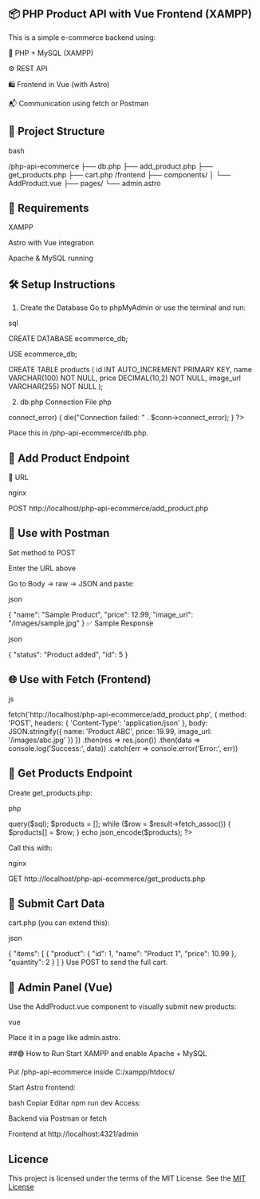 ## 📦 PHP Product API with Vue Frontend (XAMPP)
This is a simple e-commerce backend using:

🐘 PHP + MySQL (XAMPP)

⚙️ REST API

🛍️ Frontend in Vue (with Astro)

📬 Communication using fetch or Postman

## 📁 Project Structure
bash

/php-api-ecommerce
  ├── db.php
  ├── add_product.php
  ├── get_products.php
  ├── cart.php
/frontend
  ├── components/
  │   └── AddProduct.vue
  ├── pages/
      └── admin.astro

## 🧰 Requirements
XAMPP

Astro with Vue integration

Apache & MySQL running

## 🛠️ Setup Instructions

1. Create the Database
Go to phpMyAdmin or use the terminal and run:

sql

CREATE DATABASE ecommerce_db;

USE ecommerce_db;

CREATE TABLE products (
  id INT AUTO_INCREMENT PRIMARY KEY,
  name VARCHAR(100) NOT NULL,
  price DECIMAL(10,2) NOT NULL,
  image_url VARCHAR(255) NOT NULL
);

2. db.php Connection File
php

<?php
$conn = new mysqli("localhost", "root", "", "ecommerce_db");
if ($conn->connect_error) {
  die("Connection failed: " . $conn->connect_error);
}
?>

Place this in /php-api-ecommerce/db.php.

## 🚀 Add Product Endpoint

🔗 URL

nginx

POST http://localhost/php-api-ecommerce/add_product.php

## 🧪 Use with Postman

Set method to POST

Enter the URL above

Go to Body → raw → JSON and paste:

json

{
  "name": "Sample Product",
  "price": 12.99,
  "image_url": "/images/sample.jpg"
}
✅ Sample Response

json

{
  "status": "Product added",
  "id": 5
}

## 🌐 Use with Fetch (Frontend)

js

fetch('http://localhost/php-api-ecommerce/add_product.php', {
  method: 'POST',
  headers: {
    'Content-Type': 'application/json'
  },
  body: JSON.stringify({
    name: 'Product ABC',
    price: 19.99,
    image_url: '/images/abc.jpg'
  })
})
  .then(res => res.json())
  .then(data => console.log('Success:', data))
  .catch(err => console.error('Error:', err))

## 📄 Get Products Endpoint
Create get_products.php:

php
<?php
include("db.php");
header("Content-Type: application/json");

$sql = "SELECT * FROM products";
$result = $conn->query($sql);

$products = [];
while ($row = $result->fetch_assoc()) {
  $products[] = $row;
}

echo json_encode($products);
?>

Call this with:

nginx

GET http://localhost/php-api-ecommerce/get_products.php

## 🛒 Submit Cart Data

cart.php (you can extend this):

json

{
  "items": [
    { "product": { "id": 1, "name": "Product 1", "price": 10.99 }, "quantity": 2 }
  ]
}
Use POST to send the full cart.

## 🧪 Admin Panel (Vue)

Use the AddProduct.vue component to visually submit new products:

vue

<AddProduct client:load />
Place it in a page like admin.astro.

##🟢 How to Run
Start XAMPP and enable Apache + MySQL

Put /php-api-ecommerce inside C:/xampp/htdocs/

Start Astro frontend:

bash
Copiar
Editar
npm run dev
Access:

Backend via Postman or fetch

Frontend at http://localhost:4321/admin

## Licence
This project is licensed under the terms of the MIT License. See the [MIT License](LICENSE)

